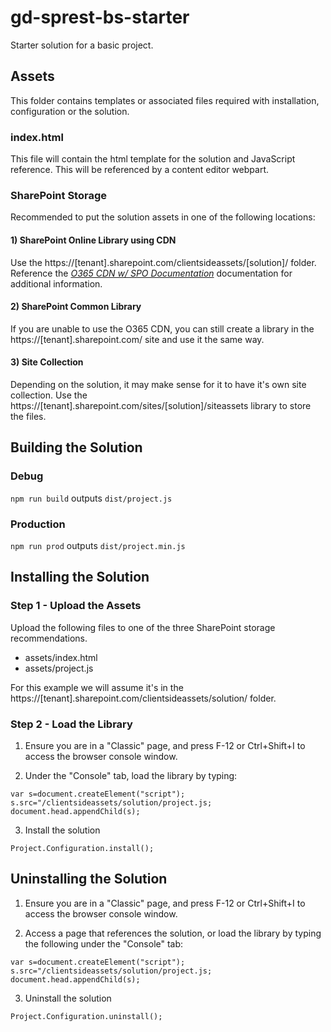 # gd-sprest-bs-starter
Starter solution for a basic project.

## Assets

This folder contains templates or associated files required with installation, configuration or the solution.

### index.html

This file will contain the html template for the solution and JavaScript reference. This will be referenced by a content editor webpart.

### SharePoint Storage

Recommended to put the solution assets in one of the following locations:

#### 1) SharePoint Online Library using CDN

Use the https://[tenant].sharepoint.com/clientsideassets/[solution]/ folder. Reference the _[O365 CDN w/ SPO Documentation](https://docs.microsoft.com/en-us/office365/enterprise/use-office-365-cdn-with-spo)_ documentation for additional information.

#### 2) SharePoint Common Library

If you are unable to use the O365 CDN, you can still create a library in the https://[tenant].sharepoint.com/ site and use it the same way.

#### 3) Site Collection

Depending on the solution, it may make sense for it to have it's own site collection. Use the https://[tenant].sharepoint.com/sites/[solution]/siteassets library to store the files.

## Building the Solution

### Debug

```npm run build``` outputs ```dist/project.js```

### Production

```npm run prod``` outputs ```dist/project.min.js```

## Installing the Solution

### Step 1 - Upload the Assets

Upload the following files to one of the three SharePoint storage recommendations.

* assets/index.html
* assets/project.js

For this example we will assume it's in the https://[tenant].sharepoint.com/clientsideassets/solution/ folder.

### Step 2 - Load the Library

1) Ensure you are in a "Classic" page, and press F-12 or Ctrl+Shift+I to access the browser console window.

2) Under the "Console" tab, load the library by typing:

```var s=document.createElement("script"); s.src="/clientsideassets/solution/project.js; document.head.appendChild(s);```

3) Install the solution

```Project.Configuration.install();```

## Uninstalling the Solution

1) Ensure you are in a "Classic" page, and press F-12 or Ctrl+Shift+I to access the browser console window.

2) Access a page that references the solution, or load the library by typing the following under the "Console" tab:

```var s=document.createElement("script"); s.src="/clientsideassets/solution/project.js; document.head.appendChild(s);```

3) Uninstall the solution

```Project.Configuration.uninstall();```